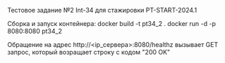 Тестовое задание №2 Int-34 для стажировки PT-START-2024.1

Сборка и запуск контейнера:
docker build -t pt34_2 .
docker run -d -p 8080:8080 pt34_2

Обращение на адрес http://<ip_сервера>:8080/healthz вызывает GET запрос, который возращает строку с кодом "200 OK"